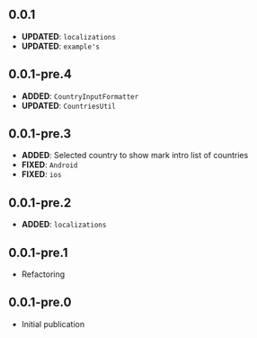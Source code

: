 ## 0.0.1
- **UPDATED**: `localizations`
- **UPDATED**: `example's`

## 0.0.1-pre.4
- **ADDED**: `CountryInputFormatter`
- **UPDATED**: `CountriesUtil`

## 0.0.1-pre.3
- **ADDED**: Selected country to show mark intro list of countries
- **FIXED**: `Android`
- **FIXED**: `ios`

## 0.0.1-pre.2
- **ADDED**:  `localizations`

## 0.0.1-pre.1
- Refactoring

## 0.0.1-pre.0
- Initial publication
